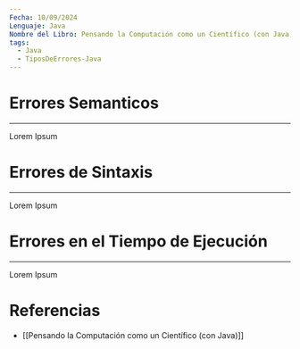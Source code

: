 ```yaml
---
Fecha: 10/09/2024
Lenguaje: Java
Nombre del Libro: Pensando la Computación como un Científico (con Java)
tags:
  - Java
  - TiposDeErrores-Java
---
```

# Errores Semanticos
---
Lorem Ipsum

# Errores de Sintaxis
---
Lorem Ipsum

# Errores en el Tiempo de Ejecución
---
Lorem Ipsum

# Referencias
- [[Pensando la Computación como un Científico (con Java)]]

